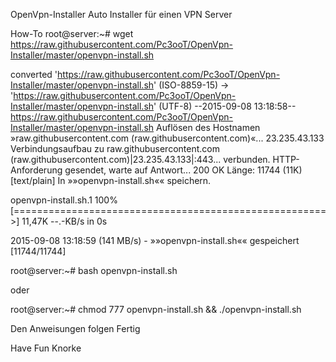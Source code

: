OpenVpn-Installer
Auto Installer für einen VPN Server

How-To
root@server:~# wget https://raw.githubusercontent.com/Pc3ooT/OpenVpn-Installer/master/openvpn-install.sh 

converted 'https://raw.githubusercontent.com/Pc3ooT/OpenVpn-Installer/master/openvpn-install.sh' (ISO-8859-15) -> 'https://raw.githubusercontent.com/Pc3ooT/OpenVpn-Installer/master/openvpn-install.sh' (UTF-8)
--2015-09-08 13:18:58--  https://raw.githubusercontent.com/Pc3ooT/OpenVpn-Installer/master/openvpn-install.sh
Auflösen des Hostnamen »raw.githubusercontent.com (raw.githubusercontent.com)«... 23.235.43.133
Verbindungsaufbau zu raw.githubusercontent.com (raw.githubusercontent.com)|23.235.43.133|:443... verbunden.
HTTP-Anforderung gesendet, warte auf Antwort... 200 OK
Länge: 11744 (11K) [text/plain]
In »»openvpn-install.sh«« speichern.

openvpn-install.sh.1           100%[======================================================>]  11,47K  --.-KB/s   in 0s

2015-09-08 13:18:59 (141 MB/s) - »»openvpn-install.sh«« gespeichert [11744/11744]

root@server:~# bash openvpn-install.sh

oder

root@server:~# chmod 777 openvpn-install.sh && ./openvpn-install.sh

Den Anweisungen folgen Fertig

Have Fun
Knorke
